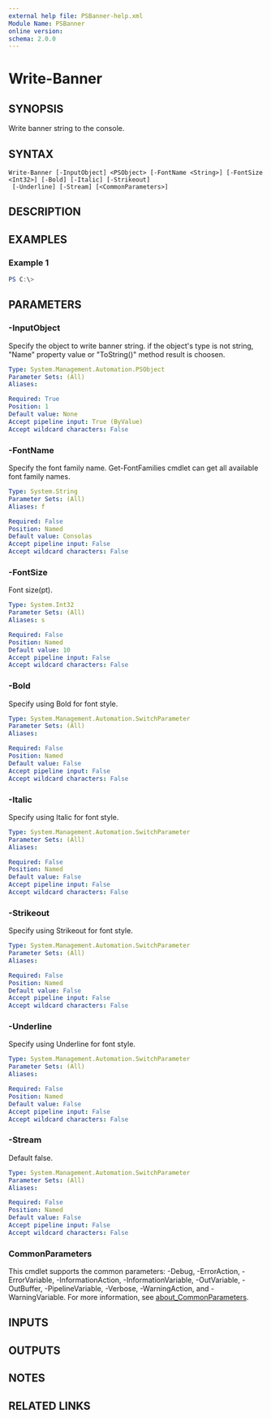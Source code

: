 ```yaml
---
external help file: PSBanner-help.xml
Module Name: PSBanner
online version:
schema: 2.0.0
---
```


# Write-Banner

## SYNOPSIS
Write banner string to the console.

## SYNTAX

```
Write-Banner [-InputObject] <PSObject> [-FontName <String>] [-FontSize <Int32>] [-Bold] [-Italic] [-Strikeout]
 [-Underline] [-Stream] [<CommonParameters>]
```

## DESCRIPTION


## EXAMPLES

### Example 1
```powershell
PS C:\> 
```



## PARAMETERS

### -InputObject
Specify the object to write banner string.
if the object's type is not string, "Name" property value or "ToString()" method result is choosen.

```yaml
Type: System.Management.Automation.PSObject
Parameter Sets: (All)
Aliases:

Required: True
Position: 1
Default value: None
Accept pipeline input: True (ByValue)
Accept wildcard characters: False
```

### -FontName
Specify the font family name.
Get-FontFamilies cmdlet can get all available font family names.

```yaml
Type: System.String
Parameter Sets: (All)
Aliases: f

Required: False
Position: Named
Default value: Consolas
Accept pipeline input: False
Accept wildcard characters: False
```

### -FontSize
Font size(pt).

```yaml
Type: System.Int32
Parameter Sets: (All)
Aliases: s

Required: False
Position: Named
Default value: 10
Accept pipeline input: False
Accept wildcard characters: False
```

### -Bold
Specify using Bold for font style.

```yaml
Type: System.Management.Automation.SwitchParameter
Parameter Sets: (All)
Aliases:

Required: False
Position: Named
Default value: False
Accept pipeline input: False
Accept wildcard characters: False
```

### -Italic
Specify using Italic for font style.

```yaml
Type: System.Management.Automation.SwitchParameter
Parameter Sets: (All)
Aliases:

Required: False
Position: Named
Default value: False
Accept pipeline input: False
Accept wildcard characters: False
```

### -Strikeout
Specify using Strikeout for font style.

```yaml
Type: System.Management.Automation.SwitchParameter
Parameter Sets: (All)
Aliases:

Required: False
Position: Named
Default value: False
Accept pipeline input: False
Accept wildcard characters: False
```

### -Underline
Specify using Underline for font style.

```yaml
Type: System.Management.Automation.SwitchParameter
Parameter Sets: (All)
Aliases:

Required: False
Position: Named
Default value: False
Accept pipeline input: False
Accept wildcard characters: False
```

### -Stream
Default false.

```yaml
Type: System.Management.Automation.SwitchParameter
Parameter Sets: (All)
Aliases:

Required: False
Position: Named
Default value: False
Accept pipeline input: False
Accept wildcard characters: False
```

### CommonParameters
This cmdlet supports the common parameters: -Debug, -ErrorAction, -ErrorVariable, -InformationAction, -InformationVariable, -OutVariable, -OutBuffer, -PipelineVariable, -Verbose, -WarningAction, and -WarningVariable. For more information, see [about_CommonParameters](http://go.microsoft.com/fwlink/?LinkID=113216).

## INPUTS

## OUTPUTS

## NOTES

## RELATED LINKS
